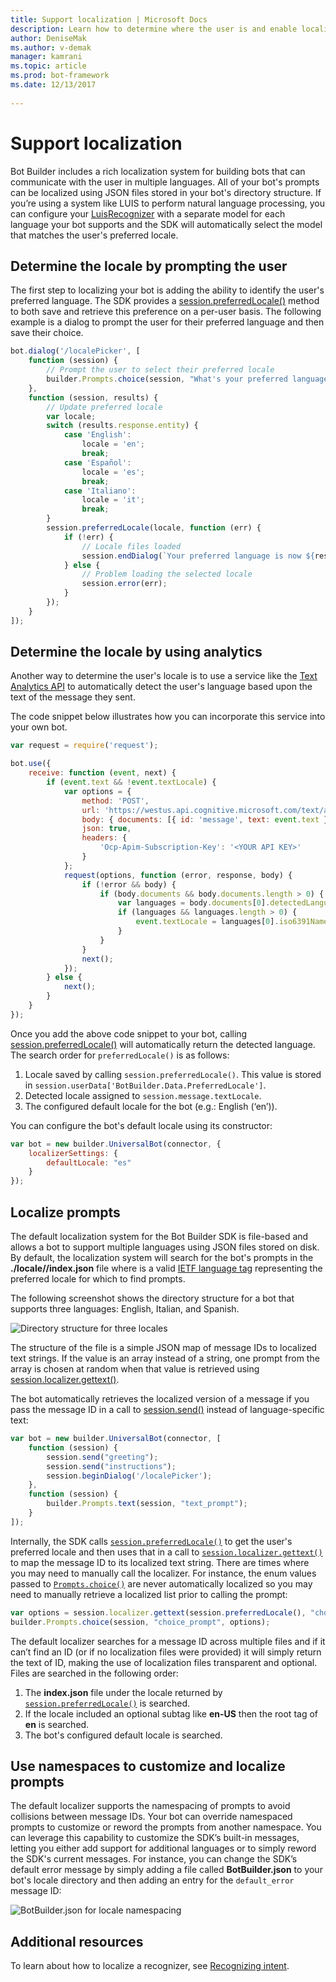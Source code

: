 ```yaml
---
title: Support localization | Microsoft Docs
description: Learn how to determine where the user is and enable localization functionality using the Bot Builder SDK for Node.js.
author: DeniseMak
ms.author: v-demak
manager: kamrani
ms.topic: article
ms.prod: bot-framework
ms.date: 12/13/2017
 
---
```


# Support localization

Bot Builder includes a rich localization system for building bots that can communicate with the user in multiple languages. All of your bot's prompts can be localized using JSON files stored in your bot's directory structure. If you’re using a system like LUIS to perform natural language processing, you can configure your [LuisRecognizer][LUISRecognizer] with a separate model for each language your bot supports and the SDK will automatically select the model that matches the user's preferred locale.

## Determine the locale by prompting the user
The first step to localizing your bot is adding the ability to identify the user's preferred language. The SDK provides a [session.preferredLocale()][preferredLocal] method to both save and retrieve this preference on a per-user basis. The following example is a dialog to prompt the user for their preferred language and then save their choice.

``` javascript
bot.dialog('/localePicker', [
    function (session) {
        // Prompt the user to select their preferred locale
        builder.Prompts.choice(session, "What's your preferred language?", 'English|Español|Italiano');
    },
    function (session, results) {
        // Update preferred locale
        var locale;
        switch (results.response.entity) {
            case 'English':
                locale = 'en';
                break;
            case 'Español':
                locale = 'es';
                break;
            case 'Italiano':
                locale = 'it';
                break;
        }
        session.preferredLocale(locale, function (err) {
            if (!err) {
                // Locale files loaded
                session.endDialog(`Your preferred language is now ${results.response.entity}`);
            } else {
                // Problem loading the selected locale
                session.error(err);
            }
        });
    }
]);
```

## Determine the locale by using analytics
Another way to determine the user's locale is to use a service like the [Text Analytics API](/azure/cognitive-services/cognitive-services-text-analytics-quick-start) to automatically detect the user's language based upon the text of the message they sent.

The code snippet below illustrates how you can incorporate this service into your own bot.
``` javascript
var request = require('request');

bot.use({
    receive: function (event, next) {
        if (event.text && !event.textLocale) {
            var options = {
                method: 'POST',
                url: 'https://westus.api.cognitive.microsoft.com/text/analytics/v2.0/languages?numberOfLanguagesToDetect=1',
                body: { documents: [{ id: 'message', text: event.text }]},
                json: true,
                headers: {
                    'Ocp-Apim-Subscription-Key': '<YOUR API KEY>'
                }
            };
            request(options, function (error, response, body) {
                if (!error && body) {
                    if (body.documents && body.documents.length > 0) {
                        var languages = body.documents[0].detectedLanguages;
                        if (languages && languages.length > 0) {
                            event.textLocale = languages[0].iso6391Name;
                        }
                    }
                }
                next();
            });
        } else {
            next();
        }
    }
});
```

Once you add the above code snippet to your bot, calling [session.preferredLocale()][preferredLocal] will automatically return the detected language. The search order for `preferredLocale()` is as follows:
1. Locale saved by calling `session.preferredLocale()`. This value is stored in `session.userData['BotBuilder.Data.PreferredLocale']`.
2. Detected locale assigned to `session.message.textLocale`.
3. The configured default locale for the bot (e.g.: English (‘en’)).

You can configure the bot's default locale using its constructor:

```javascript
var bot = new builder.UniversalBot(connector, {
    localizerSettings: { 
        defaultLocale: "es" 
    }
});
```

## Localize prompts
The default localization system for the Bot Builder SDK is file-based and allows a bot to support multiple languages using JSON files stored on disk. By default, the localization system will search for the bot's prompts in the **./locale/<IETF TAG>/index.json** file where <IETF TAG> is a valid [IETF language tag][IEFT] representing the preferred locale for which to find prompts. 

The following screenshot shows the directory structure for a bot that supports three languages: English, Italian, and Spanish.

![Directory structure for three locales](../media/locale-dir.png)

The structure of the file is a simple JSON map of message IDs to localized text strings. If the value is an array instead of a string, one prompt from the array is chosen at random when that value is retrieved using [session.localizer.gettext()][GetText]. 

The bot automatically retrieves the localized version of a message if you pass the message ID in a call to [session.send()](http://docs.botframework.com/en-us/node/builder/chat-reference/classes/_botbuilder_d_.session#send) instead of language-specific text:

```javascript
var bot = new builder.UniversalBot(connector, [
    function (session) {
        session.send("greeting");
        session.send("instructions");
        session.beginDialog('/localePicker');
    },
    function (session) {
        builder.Prompts.text(session, "text_prompt");
    }
]);
```

Internally, the SDK calls [`session.preferredLocale()`][preferredLocale] to get the user's preferred locale and then uses that in a call to [`session.localizer.gettext()`][GetText] to map the message ID to its localized text string.  There are times where you may need to manually call the localizer. For instance, the enum values passed to [`Prompts.choice()`][promptsChoice] are never automatically localized so you may need to manually retrieve a localized list prior to calling the prompt:

```javascript
var options = session.localizer.gettext(session.preferredLocale(), "choice_options");
builder.Prompts.choice(session, "choice_prompt", options);
```

The default localizer searches for a message ID across multiple files and if it can’t find an ID (or if no localization files were provided) it will simply return the text of ID, making the use of localization files transparent and optional.  Files are searched in the following order:

1. The **index.json** file under the locale returned by [`session.preferredLocale()`][preferredLocale] is searched.
2. If the locale included an optional subtag like **en-US** then the root tag of **en** is searched.
3. The bot's configured default locale is searched.

## Use namespaces to customize and localize prompts
The default localizer supports the namespacing of prompts to avoid collisions between message IDs.  Your bot can override namespaced prompts to customize or reword the prompts from another namespace.  You can leverage this capability to customize the SDK’s built-in messages, letting you either add support for additional languages or to simply reword the SDK's current messages.  For instance, you can change the SDK’s default error message by simply adding a file called **BotBuilder.json** to your bot's locale directory and then adding an entry for the `default_error` message ID:

![BotBuilder.json for locale namespacing](../media/locale-namespacing.png)


## Additional resources

To learn about how to localize a recognizer, see [Recognizing intent](bot-builder-nodejs-recognize-intent-messages.md).


[LUIS]: https://www.luis.ai/
[IMessage]: http://docs.botframework.com/en-us/node/builder/chat-reference/interfaces/_botbuilder_d_.imessage
[IntentRecognizerSetOptions]: https://docs.botframework.com/en-us/node/builder/chat-reference/interfaces/_botbuilder_d_.iintentrecognizersetoptions.html
[LUISRecognizer]: https://docs.botframework.com/en-us/node/builder/chat-reference/classes/_botbuilder_d_.luisrecognizer
[LUISSample]: https://github.com/Microsoft/BotBuilder/blob/master/Node/examples/basics-naturalLanguage/app.js
[DisambiguationSample]: https://github.com/Microsoft/BotBuilder/tree/master/Node/examples/feature-onDisambiguateRoute
[preferredLocal]: https://docs.botframework.com/en-us/node/builder/chat-reference/classes/_botbuilder_d_.session#preferredlocale
[preferredLocale]: https://docs.botframework.com/en-us/node/builder/chat-reference/classes/_botbuilder_d_.session#preferredlocale
[promptsChoice]: https://docs.botframework.com/en-us/node/builder/chat-reference/interfaces/_botbuilder_d_.__global.iprompts.html#choice
[GetText]: https://docs.botframework.com/en-us/node/builder/chat-reference/interfaces/_botbuilder_d_.ilocalizer.html#gettext
[IEFT]: https://en.wikipedia.org/wiki/IETF_language_tag

